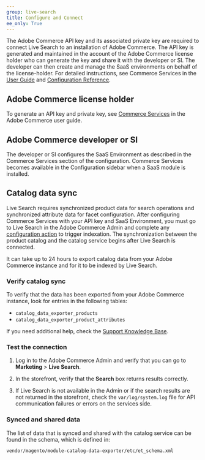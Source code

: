 ```yaml
---
group: live-search
title: Configure and Connect
ee_only: True
---
```


The Adobe Commerce API key and its associated private key are required to connect Live Search to an installation of Adobe Commerce. The API key is generated and maintained in the account of the Adobe Commerce license holder who can generate the key and share it with the developer or SI. The developer can then create and manage the SaaS environments on behalf of the license-holder. For detailed instructions, see Commerce Services in the [User Guide](https://docs-beta.magento.com/user-guide/system/saas.html) and [Configuration Reference](https://docs-beta.magento.com/user-guide/configuration/services/saas.html).

## Adobe Commerce license holder

To generate an API key and private key, see [Commerce Services](https://docs-beta.magento.com/user-guide/system/saas.html) in the Adobe Commerce user guide.

## Adobe Commerce developer or SI

The developer or SI configures the SaaS Environment as described in the Commerce Services section of the configuration. Commerce Services becomes available in the Configuration sidebar when a SaaS module is installed.

## Catalog data sync

Live Search requires synchronized product data for search operations and synchronized attribute data for facet configuration. After configuring Commerce Services with your API key and SaaS Environment, you must go to Live Search in the Adobe Commerce Admin and complete any [configuration action](https://docs-beta.magento.com/user-guide/live-search/onboarding.html) to trigger indexation. The synchronization between the product catalog and the catalog service begins after Live Search is connected.

It can take up to 24 hours to export catalog data from your Adobe Commerce instance and for it to be indexed by Live Search.

### Verify catalog sync

To verify that the data has been exported from your Adobe Commerce instance, look for entries in the following tables:

-  `catalog_data_exporter_products`
-  `catalog_data_exporter_product_attributes`

If you need additional help, check the [Support Knowledge Base](https://support.magento.com/hc/en-us).

### Test the connection

1. Log in to the Adobe Commerce Admin and verify that you can go to **Marketing** > **Live Search**.

1. In the storefront, verify that the **Search** box returns results correctly.

1. If Live Search is not available in the Admin or if the search results are not returned in the storefront, check the `var/log/system.log` file for API communication failures or errors on the services side.

### Synced and shared data

The list of data that is synced and shared with the catalog service can be found in the schema, which is defined in:

`vendor/magento/module-catalog-data-exporter/etc/et_schema.xml`
